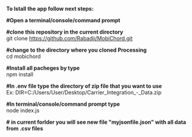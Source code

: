 <b>To Istall the app follow next steps: </b>

<b>#Open a terminal/console/command prompt </b>

<b>#clone this repository in the current directory  </b> <br>
git clone https://github.com/Rabadji/MobiChord.git
 
<b>#change to the directory where you cloned Processing </b> <br>
cd mobichord

<b>#Install all pacheges by type  </b><br>
npm install

<b>#In .env file type the directory of zip file that you want to use  </b> <br>
Ex: DIR=C:/Users/User/Desktop/Carrier_Integration_-_Data.zip

<b>#In terminal/console/command prompt type  </b><br>
node index.js

<b># in current forlder you will see new file "myjsonfile.json" with all data from .csv files </b>

